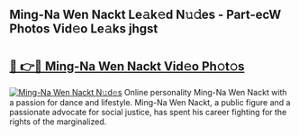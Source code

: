 ## Ming-Na Wen Nackt Le𝚊k𝚎d N𝚞𝚍es - Part-ecW Photos Vid𝚎o Le𝚊ks jhgst

# <h2><a href="http://fb6k4t.evod.top/?m=Ming-Na+Wen+Nackt">🔗 👉🔴 Ming-Na Wen Nackt Vid𝚎o Ph𝚘t𝚘s</a></h2>

[![Ming-Na Wen Nackt N𝚞d𝚎s](https://i.imgur.com/8V9OHl7.gif)](http://fb6k4t.evod.top/?m=Ming-Na+Wen+Nackt)
Online personality Ming-Na Wen Nackt with a passion for dance and lifestyle. Ming-Na Wen Nackt, a public figure and a passionate advocate for social justice, has spent his career fighting for the rights of the marginalized. 
